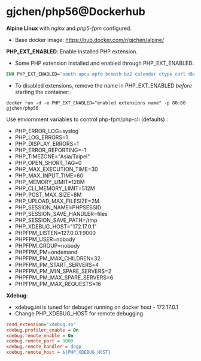 # gjchen/php56@Dockerhub
**Alpine Linux** with *nginx* and *php5-fpm* configured.
* Base docker image: https://hub.docker.com/r/gjchen/alpine/

**PHP_EXT_ENABLED**: Enable installed PHP extension.
* Some PHP extension installed and enabled through PHP_EXT_ENABLED:
```Dockerfile
ENV	PHP_EXT_ENABLED="oauth apcu apfd bcmath bz2 calendar ctype curl dba dom enchant exif ftp gd geoip gettext gmp http iconv igbinary imagick imap intl ldap mcrypt memcache memcached mongodb msgpack mssql mysql mysqli odbc opcache openssl pcntl pdo pdo_dblib pdo_mysql pdo_odbc pdo_pgsql pdo_sqlite pgsql phar posix propro pspell raphf shmop snmp sqlite3 sysvmsg sysvsem sysvshm xdebug xml wddx xmlreader xmlrpc xsl zip zlib"
```
* To disabled extensions, remove the name in PHP_EXT_ENABLED *before* starting the container:
```
docker run -d -e PHP_EXT_ENABLED="enabled extensions name" -p 80:80 gjchen/php56
```

Use enviornment variables to control php-fpm/php-cli (defaults) :
*  PHP_ERROR_LOG=syslog
*  PHP_LOG_ERRORS=1
*  PHP_DISPLAY_ERRORS=1
*  PHP_ERROR_REPORTING=-1
*  PHP_TIMEZONE="Asia/Taipei"
*  PHP_OPEN_SHORT_TAG=0
*  PHP_MAX_EXECUTION_TIME=30
*  PHP_MAX_INPUT_TIME=60
*  PHP_MEMORY_LIMIT=128M
*  PHP_CLI_MEMORY_LIMIT=512M
*  PHP_POST_MAX_SIZE=8M
*  PHP_UPLOAD_MAX_FILESIZE=2M
*  PHP_SESSION_NAME=PHPSESSID
*  PHP_SESSION_SAVE_HANDLER=files
*  PHP_SESSION_SAVE_PATH=/tmp
*  PHP_XDEBUG_HOST="172.17.0.1"
*  PHPFPM_LISTEN=127.0.0.1:9000
*  PHPFPM_USER=nobody
*  PHPFPM_GROUP=nobody
*  PHPFPM_PM=ondemand
*  PHPFPM_PM_MAX_CHILDREN=32
*  PHPFPM_PM_START_SERVERS=4
*  PHPFPM_PM_MIN_SPARE_SERVERS=2
*  PHPFPM_PM_MAX_SPARE_SERVERS=6
*  PHPFPM_PM_MAX_REQUESTS=16

**Xdebug**: 
* xdebug.ini is tuned for debuger running on docker host - 172.17.0.1
* Change PHP_XDEBUG_HOST for remote debugging
```ini
zend_extension="xdebug.so"
xdebug.profiler_enable = On
xdebug.remote_enable = On
xdebug.remote_port = 9000
xdebug.remote_handler = dbgp
xdebug.remote_host = ${PHP_XDEBUG_HOST}
```  
